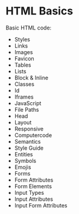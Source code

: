 # HTML Basics

Basic HTML code:

- Styles
- Links
- Images
- Favicon
- Tables
- Lists
- Block & Inline
- Classes
- Id
- Iframes
- JavaScript
- File Paths
- Head
- Layout
- Responsive
- Computercode
- Semantics
- Style Guide
- Entities
- Symbols
- Emojis
- Forms
- Form Attributes
- Form Elements
- Input Types
- Input Attributes
- Input Form Attributes
